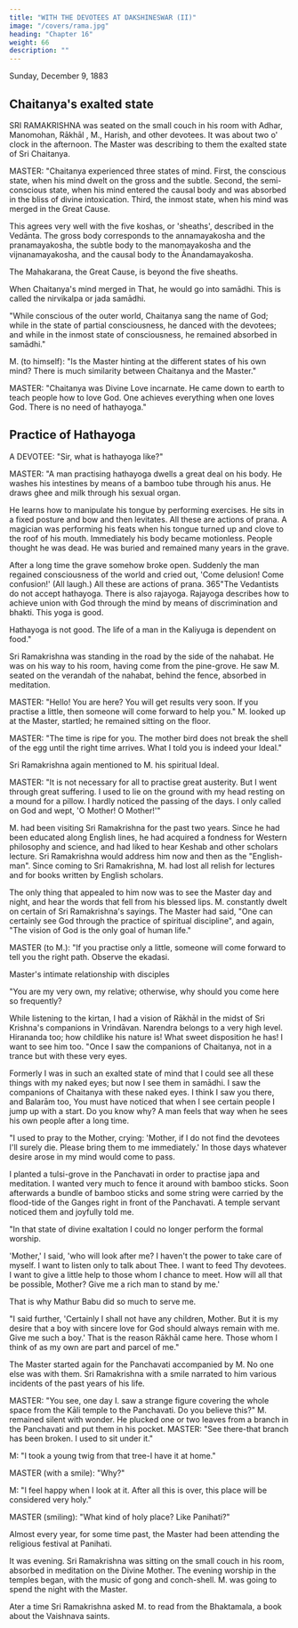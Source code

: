 ```yaml
---
title: "WITH THE DEVOTEES AT DAKSHINESWAR (II)"
image: "/covers/rama.jpg"
heading: "Chapter 16"
weight: 66
description: ""
---
```



Sunday, December 9, 1883

## Chaitanya's exalted state

SRI RAMAKRISHNA was seated on the small couch in his room with Adhar, Manomohan, Rākhāl , M., Harish, and other devotees. It was about two o' clock in the afternoon. The Master was describing to them the exalted state of Sri Chaitanya.

MASTER: "Chaitanya experienced three states of mind. First, the conscious state, when his mind dwelt on the gross and the subtle. Second, the semi-conscious state, when his mind entered the causal body and was absorbed in the bliss of divine intoxication. Third,
the inmost state, when his mind was merged in the Great Cause.

This agrees very well with the five koshas, or 'sheaths', described in the Vedānta. The gross body corresponds to the annamayakosha and the pranamayakosha, the subtle body to the manomayakosha and the vijnanamayakosha, and the causal body to the
Ānandamayakosha. 

The Mahakarana, the Great Cause, is beyond the five sheaths.

When Chaitanya's mind merged in That, he would go into samādhi. This is called the nirvikalpa or jada samādhi.

"While conscious of the outer world, Chaitanya sang the name of God; while in the state of partial consciousness, he danced with the devotees; and while in the inmost state of consciousness, he remained absorbed in samādhi."

M. (to himself): "Is the Master hinting at the different states of his own mind? There is much similarity between Chaitanya and the Master."

MASTER: "Chaitanya was Divine Love incarnate. He came down to earth to teach people how to love God. One achieves everything when one loves God. There is no need of hathayoga."

## Practice of Hathayoga

A DEVOTEE: "Sir, what is hathayoga like?"

MASTER: "A man practising hathayoga dwells a great deal on his body. He washes his intestines by means of a bamboo tube through his anus. He draws ghee and milk through his sexual organ. 

He learns how to manipulate his tongue by performing exercises. He sits in a fixed posture and bow and then levitates. All these are actions
of prana. A magician was performing his feats when his tongue turned up and clove to
the roof of his mouth. Immediately his body became motionless. People thought he was
dead. He was buried and remained many years in the grave. 

After a long time the grave somehow broke open. Suddenly the man regained consciousness of the world and
cried out, 'Come delusion! Come confusion!' (All laugh.) All these are actions of prana.
365"The Vedantists do not accept hathayoga. There is also rajayoga. Rajayoga describes
how to achieve union with God through the mind by means of discrimination and bhakti.
This yoga is good. 

Hathayoga is not good. The life of a man in the Kaliyuga is dependent on food."

Sri Ramakrishna was standing in the road by the side of the nahabat. He was on his way to his room, having come from the pine-grove. He saw M. seated on the verandah of the nahabat, behind the fence, absorbed in meditation.

MASTER: "Hello! You are here? You will get results very soon. If you practise a little, then someone will come forward to help you."
M. looked up at the Master, startled; he remained sitting on the floor.

MASTER: "The time is ripe for you. The mother bird does not break the shell of the egg until the right time arrives. What I told you is indeed your Ideal." 

Sri Ramakrishna again mentioned to M. his spiritual Ideal.

MASTER: "It is not necessary for all to practise great austerity. But I went through great suffering. I used to lie on the ground with my head resting on a mound for a pillow. I hardly noticed the passing of the days. I only called on God and wept, 'O Mother! O Mother!'"

M. had been visiting Sri Ramakrishna for the past two years. Since he had been educated along English lines, he had acquired a fondness for Western philosophy and science, and had liked to hear Keshab and other scholars lecture. Sri Ramakrishna
would address him now and then as the "English-man". Since coming to Sri
Ramakrishna, M. had lost all relish for lectures and for books written by English
scholars. 

The only thing that appealed to him now was to see the Master day and night, and hear the words that fell from his blessed lips. M. constantly dwelt on certain of Sri Ramakrishna's sayings. The Master had said, "One can certainly see God through the
practice of spiritual discipline", and again, "The vision of God is the only goal of human
life."

MASTER (to M.): "If you practise only a little, someone will come forward to tell you the
right path. Observe the ekadasi.

Master's intimate relationship with disciples

"You are my very own, my relative; otherwise, why should you come here so frequently?

While listening to the kirtan, I had a vision of Rākhāl in the midst of Sri Krishna's companions in Vrindāvan. Narendra belongs to a very high level. Hirananda too; how childlike his nature is! What sweet disposition he has! I want to see him too.
"Once I saw the companions of Chaitanya, not in a trance but with these very eyes.

Formerly I was in such an exalted state of mind that I could see all these things with my naked eyes; but now I see them in samādhi. I saw the companions of Chaitanya with these naked eyes. I think I saw you there, and Balarām too, You must have noticed that
when I see certain people I jump up with a start. Do you know why? A man feels that
way when he sees his own people after a long time.

"I used to pray to the Mother, crying: 'Mother, if I do not find the devotees I'll surely die. Please bring them to me immediately.' In those days whatever desire arose in my mind would come to pass. 

I planted a tulsi-grove in the Panchavati in order to practise japa and meditation. I wanted very much to fence it around with bamboo sticks. Soon
afterwards a bundle of bamboo sticks and some string were carried by the flood-tide of
the Ganges right in front of the Panchavati. A temple servant noticed them and joyfully
told me.

"In that state of divine exaltation I could no longer perform the formal worship.

'Mother,' I said, 'who will look after me? I haven't the power to take care of myself. I want to listen only to talk about Thee. I want to feed Thy devotees. I want to give a little help to those whom I chance to meet. How will all that be possible, Mother? Give
me a rich man to stand by me.' 

That is why Mathur Babu did so much to serve me.

"I said further, 'Certainly I shall not have any children, Mother. But it is my desire that a boy with sincere love for God should always remain with me. Give me such a boy.' That is the reason Rākhāl came here. Those whom I think of as my own are part and parcel of me."

The Master started again for the Panchavati accompanied by M. No one else was with them. Sri Ramakrishna with a smile narrated to him various incidents of the past years of his life.

MASTER: "You see, one day I. saw a strange figure covering the whole space from the Kāli temple to the Panchavati. Do you believe this?"
M. remained silent with wonder. He plucked one or two leaves from a branch in the Panchavati and put them in his pocket.
MASTER: "See there-that branch has been broken. I used to sit under it."

M: "I took a young twig from that tree-I have it at home."

MASTER (with a smile): "Why?"

M: "I feel happy when I look at it. After all this is over, this place will be considered very holy."

MASTER (smiling): "What kind of holy place? Like Panihati?"

Almost every year, for some time past, the Master had been attending the religious
festival at Panihati.

It was evening. Sri Ramakrishna was sitting on the small couch in his room, absorbed in meditation on the Divine Mother. The evening worship in the temples began, with the music of gong and conch-shell. M. was going to spend the night with the Master.

Ater a time Sri Ramakrishna asked M. to read from the Bhaktamala, a book about the Vaishnava saints.

